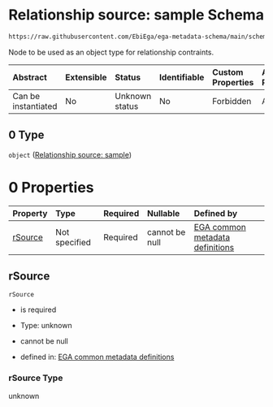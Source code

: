 # Relationship source: sample Schema

```txt
https://raw.githubusercontent.com/EbiEga/ega-metadata-schema/main/schemas/EGA.sample.json#/properties/sampleRelationships/items/allOf/1/anyOf/1/allOf/1/anyOf/0
```

Node to be used as an object type for relationship contraints.

| Abstract            | Extensible | Status         | Identifiable | Custom Properties | Additional Properties | Access Restrictions | Defined In                                                                   |
| :------------------ | :--------- | :------------- | :----------- | :---------------- | :-------------------- | :------------------ | :--------------------------------------------------------------------------- |
| Can be instantiated | No         | Unknown status | No           | Forbidden         | Allowed               | none                | [EGA.sample.json\*](../../../schemas/EGA.sample.json "open original schema") |

## 0 Type

`object` ([Relationship source: sample](ega-4-definitions-relationship-source-sample.md))

# 0 Properties

| Property            | Type          | Required | Nullable       | Defined by                                                                                                                                                                                                                                                  |
| :------------------ | :------------ | :------- | :------------- | :---------------------------------------------------------------------------------------------------------------------------------------------------------------------------------------------------------------------------------------------------------- |
| [rSource](#rsource) | Not specified | Required | cannot be null | [EGA common metadata definitions](ega-4-definitions-relationship-source-sample-properties-rsource.md "https://raw.githubusercontent.com/EbiEga/ega-metadata-schema/main/schemas/EGA.common-definitions.json#/definitions/rSourceSample/properties/rSource") |

## rSource



`rSource`

*   is required

*   Type: unknown

*   cannot be null

*   defined in: [EGA common metadata definitions](ega-4-definitions-relationship-source-sample-properties-rsource.md "https://raw.githubusercontent.com/EbiEga/ega-metadata-schema/main/schemas/EGA.common-definitions.json#/definitions/rSourceSample/properties/rSource")

### rSource Type

unknown
